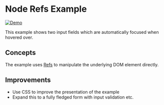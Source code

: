 # Node Refs Example

[![Demo](https://img.shields.io/website?label=demo&url=https%3A%2F%2Fexamples.yew.rs%2Fnode_refs)](https://examples.yew.rs/node_refs)

This example shows two input fields which are automatically focused when hovered over.

## Concepts

The example uses [Refs](https://yew.rs/docs/concepts/components/refs/) to
manipulate the underlying DOM element directly.

## Improvements

- Use CSS to improve the presentation of the example
- Expand this to a fully fledged form with input validation etc.
